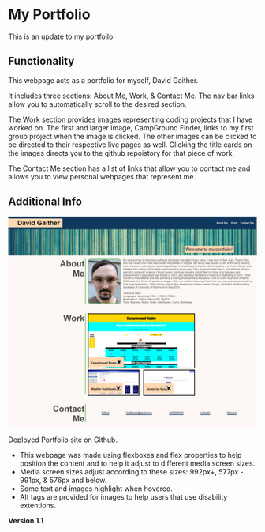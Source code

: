 # My Portfolio

This is an update to my portfoilo

## Functionality

This webpage acts as a portfolio for myself, David Gaither. 

It includes three sections: About Me, Work, & Contact Me. 
The nav bar links allow you to automatically scroll to the desired section. 

The Work section provides images representing coding projects that I have worked on.
The first and larger image, CampGround Finder, links to my first group project when the image is clicked.
The other images can be clicked to be directed to their respective live pages as well. 
Clicking the title cards on the images directs you to the github repoistory for that piece of work.

The Contact Me section has a list of links that allow you to contact me and allows you to view personal webpages that represent me.

## Additional Info

![image](./assets/images/PortfolioV2.png)

Deployed [Portfolio](https://gaitherdb.github.io/Portfolio2/) site on Github.



* This webpage was made using flexboxes and flex properties to help position the content and to help it adjust to different media screen sizes.
* Media screen sizes adjust according to these sizes: 992px+, 577px - 991px, & 576px and below. 
* Some text and images highlight when hovered.
* Alt tags are provided for images to help users that use disability extentions.

**Version 1.1**


